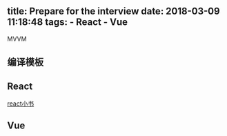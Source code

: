 title: Prepare for the interview
date: 2018-03-09 11:18:48
tags:
    - React
    - Vue
---
MVVM
<!--more-->
## 编译模板

## React
[react小书](http://huziketang.com/books/react/)

## Vue